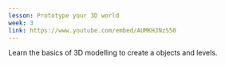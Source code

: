 ```yaml
---
lesson: Prototype your 3D world
week: 3
link: https://www.youtube.com/embed/AUMKHJNzS50
---
```

Learn the basics of 3D modelling to create a objects and levels.